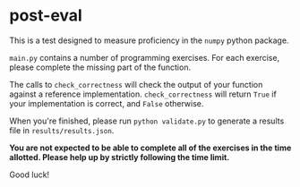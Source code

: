 # post-eval

This is a test designed to measure proficiency in the `numpy` python package.

`main.py` contains a number of programming exercises.  For each exercise, please complete the missing part of the function.

The calls to `check_correctness` will check the output of your function against a reference implementation.  `check_correctness` will return `True` if your implementation is correct, and `False` otherwise.

When you're finished, please run `python validate.py` to generate a results file in `results/results.json`.

__You are not expected to be able to complete all of the exercises in the time allotted.  Please help up by strictly following the time limit.__

Good luck!